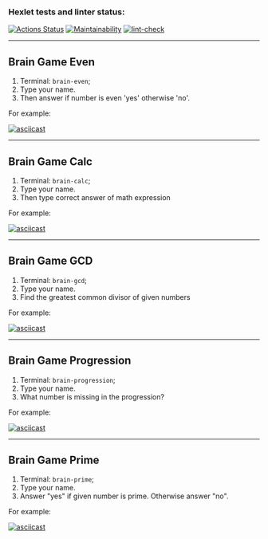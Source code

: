 ### Hexlet tests and linter status:
[![Actions Status](https://github.com/kasapvictor/frontend-project-lvl1/workflows/hexlet-check/badge.svg)](https://github.com/kasapvictor/frontend-project-lvl1/actions)
[![Maintainability](https://api.codeclimate.com/v1/badges/02728fed36404d35c845/maintainability)](https://codeclimate.com/github/kasapvictor/frontend-project-lvl1/maintainability)
[![lint-check](https://github.com/kasapvictor/frontend-project-lvl1/actions/workflows/lint-check.yml/badge.svg)](https://github.com/kasapvictor/frontend-project-lvl1/actions/workflows/lint-check.yml)

---

## Brain Game Even
1. Terminal: `brain-even`;
2. Type your name.
3. Then answer if number is even 'yes' otherwise 'no'.

For example:

[![asciicast](https://asciinema.org/a/96EeDfoCOHTlSySuIk3pJz6PP.svg)](https://asciinema.org/a/96EeDfoCOHTlSySuIk3pJz6PP)

---

## Brain Game Calc
1. Terminal: `brain-calc`;
2. Type your name.
3. Then type correct answer of math expression

For example:

[![asciicast](https://asciinema.org/a/PkYi7cnEZM0Kj81ZAoxa1NqXZ.svg)](https://asciinema.org/a/PkYi7cnEZM0Kj81ZAoxa1NqXZ)

---

## Brain Game GCD
1. Terminal: `brain-gcd`;
2. Type your name.
3. Find the greatest common divisor of given numbers

For example:

[![asciicast](https://asciinema.org/a/PFvuZPZGRve6rMcHkrLu4SZct.svg)](https://asciinema.org/a/PFvuZPZGRve6rMcHkrLu4SZct)

---

## Brain Game Progression
1. Terminal: `brain-progression`;
2. Type your name.
3. What number is missing in the progression?

For example:

[![asciicast](https://asciinema.org/a/IlFLSoc8SvkApVQlAa6af0DOm.svg)](https://asciinema.org/a/IlFLSoc8SvkApVQlAa6af0DOm)

---

## Brain Game Prime
1. Terminal: `brain-prime`;
2. Type your name.
3. Answer "yes" if given number is prime. Otherwise answer "no".

For example:

[![asciicast](https://asciinema.org/a/tepavyWXU7mtW93syhfTGp5bu.svg)](https://asciinema.org/a/tepavyWXU7mtW93syhfTGp5bu)